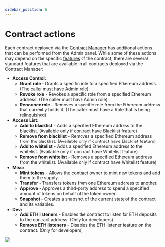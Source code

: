 ```yaml
---
sidebar_position: 6
---
```


# Contract actions

Each contract deployed via the [Contract Manager](/admin/miscellaneous/contract-manager/contract-manager.md) has additional actions that can be performed from the Admin panel. While some of these actions may depend on the specific [features](/admin/hierarchy/ERC20/features) of the contract, there are several standard features that are available in all contracts deployed via the Contract Manager:

- **Access Control:**
    - **Grant role** - Grants a specific role to a specified Ethereum address. (The caller must have Admin role)
    - **Revoke role** - Revokes a specific role from a specified Ethereum address. (The caller must have Admin role)
    - **Renounce role** - Removes a specific role from the Ethereum address that currently holds it. (The caller must have a Role that is being relinquished)
- **Access List:**
    - **Add to blacklist** - Adds a specified Ethereum address to the blacklist. (Available only if contract have Blacklist feature)
    - **Remove from blacklist** - Removes a specified Ethereum address from the blacklist. (Available only if contract have Blacklist feature)
    - **Add to whitelist** - Adds a specified Ethereum address to the whitelist. (Available only if contract have Whitelist feature)
    - **Remove from whitelist** - Removes a specified Ethereum address from the whitelist. (Available only if contract have Whitelist feature)
- **Misc:**
    - **Mint tokens** - Allows the contract owner to mint new tokens and add them to the supply.
    - **Transfer** - Transfers tokens from one Ethereum address to another.
    - **Approve** - Approves a third-party address to spend a specified amount of tokens on behalf of the token owner.
    - **Snapshot** - Creates a snapshot of the current state of the contract and its variables.
- **Dev:**
    - **Add ETH listeners** - Enables the contract to listen for ETH deposits to the contract address. (Only for developers)
    - **Remove ETH listeners** - Disables the ETH listener feature on the contract. (Only for developers)

![](/img/hierarchy/erc20/erc20_contract_actions.png)